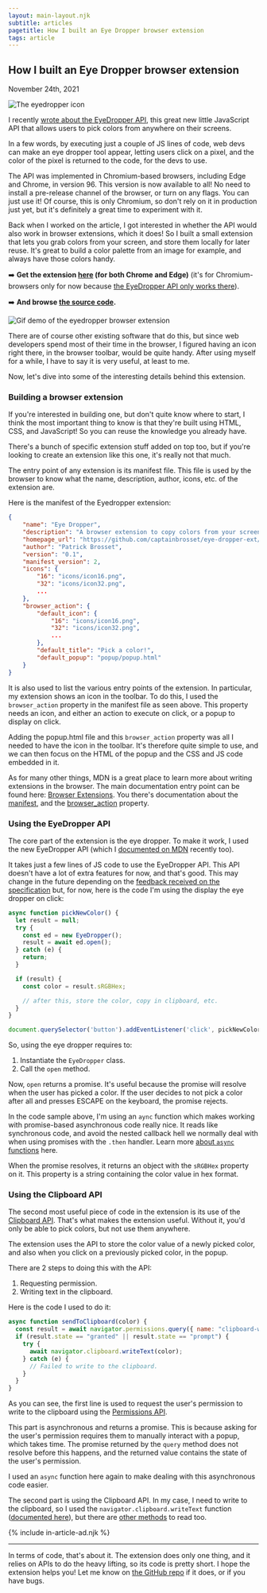 ```yaml
---
layout: main-layout.njk
subtitle: articles
pagetitle: How I built an Eye Dropper browser extension
tags: article
---
```

<link href="https://unpkg.com/prismjs@1.20.0/themes/prism-okaidia.css" rel="stylesheet">

## How I built an Eye Dropper browser extension

<time datetime="2021-11-24">November 24th, 2021</time>

<img alt="The eyedropper icon" src="/assets/eyedropper-icon.png" class="mini">

I recently [wrote about the EyeDropper API](https://web.dev/eyedropper/), this great new little JavaScript API that allows users to pick colors from anywhere on their screens.

In a few words, by executing just a couple of JS lines of code, web devs can make an eye dropper tool appear, letting users click on a pixel, and the color of the pixel is returned to the code, for the devs to use.

The API was implemented in Chromium-based browsers, including Edge and Chrome, in version 96. This version is now available to all! No need to install a pre-release channel of the browser, or turn on any flags. You can just use it! Of course, this is only Chromium, so don't rely on it in production just yet, but it's definitely a great time to experiment with it.

Back when I worked on the article, I got interested in whether the API would also work in browser extensions, which it does! So I built a small extension that lets you grab colors from your screen, and store them locally for later reuse. It's great to build a color palette from an image for example, and always have those colors handy.

➡️ **Get the extension [here](https://chrome.google.com/webstore/detail/eye-dropper/fjnpfdnpkpdccebgadceaieifiiblabh) (for both Chrome and Edge)** (it's for Chromium-browsers only for now because [the EyeDropper API only works there](https://caniuse.com/?search=eyedropper)).

➡️ **And browse [the source code](https://github.com/captainbrosset/eye-dropper-ext).**

![Gif demo of the eyedropper browser extension](/assets/eyedropper-demo.gif)

There are of course other existing software that do this, but since web developers spend most of their time in the browser, I figured having an icon right there, in the browser toolbar, would be quite handy. After using myself for a while, I have to say it is very useful, at least to me.

Now, let's dive into some of the interesting details behind this extension.

### Building a browser extension

If you're interested in building one, but don't quite know where to start, I think the most important thing to know is that they're built using HTML, CSS, and JavaScript! So you can reuse the knowledge you already have.

There's a bunch of specific extension stuff added on top too, but if you're looking to create an extension like this one, it's really not that much.

The entry point of any extension is its manifest file. This file is used by the browser to know what the name, description, author, icons, etc. of the extension are.

Here is the manifest of the Eyedropper extension:

```json
{
    "name": "Eye Dropper",
    "description": "A browser extension to copy colors from your screen",
    "homepage_url": "https://github.com/captainbrosset/eye-dropper-ext/",
    "author": "Patrick Brosset",
    "version": "0.1",
    "manifest_version": 2,
    "icons": {
        "16": "icons/icon16.png",
        "32": "icons/icon32.png",
        ...
    },
    "browser_action": {
        "default_icon": {
            "16": "icons/icon16.png",
            "32": "icons/icon32.png",
            ...
        },
        "default_title": "Pick a color!",
        "default_popup": "popup/popup.html"
    }
}
```

It is also used to list the various entry points of the extension. In particular, my extension shows an icon in the toolbar. To do this, I used the `browser_action` property in the manifest file as seen above. This property needs an icon, and either an action to execute on click, or a popup to display on click.

Adding the popup.html file and this `browser_action` property was all I needed to have the icon in the toolbar. It's therefore quite simple to use, and we can then focus on the HTML of the popup and the CSS and JS code embedded in it.

As for many other things, MDN is a great place to learn more about writing extensions in the browser. The main documentation entry point can be found here: [Browser Extensions](https://developer.mozilla.org/en-US/docs/Mozilla/Add-ons/WebExtensions). You there's documentation about the [manifest](https://developer.mozilla.org/en-US/docs/Mozilla/Add-ons/WebExtensions/manifest.json), and the [browser_action](https://developer.mozilla.org/en-US/docs/Mozilla/Add-ons/WebExtensions/manifest.json/browser_action) property.

### Using the EyeDropper API

The core part of the extension is the eye dropper. To make it work, I used the new EyeDropper API (which I [documented on MDN](https://developer.mozilla.org/docs/Web/API/EyeDropper) recently too).

It takes just a few lines of JS code to use the EyeDropper API. This API doesn't have a lot of extra features for now, and that's good. This may change in the future depending on the [feedback received on the specification](https://github.com/WICG/eyedropper-api/issues) but, for now, here is the code I'm using the display the eye dropper on click:

```javascript
async function pickNewColor() {
  let result = null;
  try {
    const ed = new EyeDropper();
    result = await ed.open();
  } catch (e) {
    return;
  }

  if (result) {
    const color = result.sRGBHex;

    // after this, store the color, copy in clipboard, etc.
  }
}

document.querySelector('button').addEventListener('click', pickNewColor);
```

So, using the eye dropper requires to:

1. Instantiate the `EyeDropper` class.
1. Call the `open` method.

Now, `open` returns a promise. It's useful because the promise will resolve when the user has picked a color. If the user decides to not pick a color after all and presses ESCAPE on the keyboard, the promise rejects.

In the code sample above, I'm using an `aync` function which makes working with promise-based asynchronous code really nice. It reads like synchronous code, and avoid the nested callback hell we normally deal with when using promises with the `.then` handler. Learn more [about `async` functions](https://developer.mozilla.org/en-US/docs/Web/JavaScript/Reference/Statements/async_function) here.

When the promise resolves, it returns an object with the `sRGBHex` property on it. This property is a string containing the color value in hex format.

### Using the Clipboard API

The second most useful piece of code in the extension is its use of the [Clipboard API](https://developer.mozilla.org/en-US/docs/Web/API/Clipboard_API). That's what makes the extension useful. Without it, you'd only be able to pick colors, but not use them anywhere.

The extension uses the API to store the color value of a newly picked color, and also when you click on a previously picked color, in the popup.

There are 2 steps to doing this with the API:

1. Requesting permission.
1. Writing text in the clipboard.

Here is the code I used to do it:

```javascript
async function sendToClipboard(color) {
  const result = await navigator.permissions.query({ name: "clipboard-write" });
  if (result.state == "granted" || result.state == "prompt") {
    try {
      await navigator.clipboard.writeText(color);
    } catch (e) {
      // Failed to write to the clipboard.
    }
  }
}
```

As you can see, the first line is used to request the user's permission to write to the clipboard using the [Permissions API](https://developer.mozilla.org/en-US/docs/Web/API/Permissions_API).

This part is asynchronous and returns a promise. This is because asking for the user's permission requires them to manually interact with a popup, which takes time. The promise returned by the `query` method does not resolve before this happens, and the returned value contains the state of the user's permission.

I used an `async` function here again to make dealing with this asynchronous code easier.

The second part is using the Clipboard API. In my case, I need to write to the clipboard, so I used the `navigator.clipboard.writeText` function ([documented here](https://developer.mozilla.org/en-US/docs/Web/API/Clipboard/writeText)), but there are [other methods](https://developer.mozilla.org/en-US/docs/Web/API/Clipboard#methods) to read too.

{% include in-article-ad.njk %}

<hr>

In terms of code, that's about it. The extension does only one thing, and it relies on APIs to do the heavy lifting, so its code is pretty short. I hope the extension helps you! Let me know on [the GitHub repo](https://github.com/captainbrosset/eye-dropper-ext) if it does, or if you have bugs.
